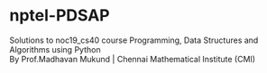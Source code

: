 # nptel-PDSAP
Solutions to noc19_cs40 course Programming, Data Structures and Algorithms using Python </br>
By Prof.Madhavan Mukund   |   Chennai Mathematical Institute (CMI) 
